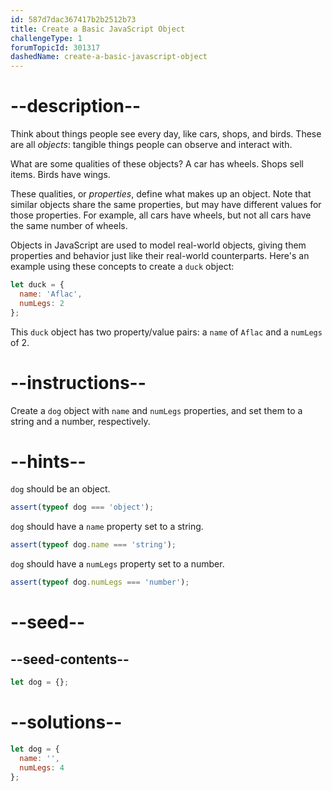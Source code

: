 ```yaml
---
id: 587d7dac367417b2b2512b73
title: Create a Basic JavaScript Object
challengeType: 1
forumTopicId: 301317
dashedName: create-a-basic-javascript-object
---
```


# --description--

Think about things people see every day, like cars, shops, and birds. These are all <dfn>objects</dfn>: tangible things people can observe and interact with.

What are some qualities of these objects? A car has wheels. Shops sell items. Birds have wings.

These qualities, or <dfn>properties</dfn>, define what makes up an object. Note that similar objects share the same properties, but may have different values for those properties. For example, all cars have wheels, but not all cars have the same number of wheels.

Objects in JavaScript are used to model real-world objects, giving them properties and behavior just like their real-world counterparts. Here's an example using these concepts to create a `duck` object:

```js
let duck = {
  name: 'Aflac',
  numLegs: 2
};
```

This `duck` object has two property/value pairs: a `name` of `Aflac` and a `numLegs` of 2.

# --instructions--

Create a `dog` object with `name` and `numLegs` properties, and set them to a string and a number, respectively.

# --hints--

`dog` should be an object.

```js
assert(typeof dog === 'object');
```

`dog` should have a `name` property set to a string.

```js
assert(typeof dog.name === 'string');
```

`dog` should have a `numLegs` property set to a number.

```js
assert(typeof dog.numLegs === 'number');
```

# --seed--

## --seed-contents--

```js
let dog = {};
```

# --solutions--

```js
let dog = {
  name: '',
  numLegs: 4
};
```

